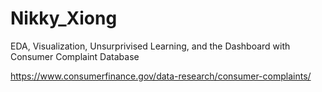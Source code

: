 # Nikky_Xiong

EDA, Visualization, Unsurprivised Learning, and the Dashboard with Consumer Complaint Database

https://www.consumerfinance.gov/data-research/consumer-complaints/
